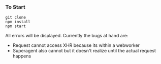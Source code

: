 ### To Start

```
git clone
npm install
npm start
```

All errors will be displayed. Currently the bugs at hand are:

* Request cannot access XHR because its within a webworker
* Superagent also cannot but it doesn't realize until the actual request happens

